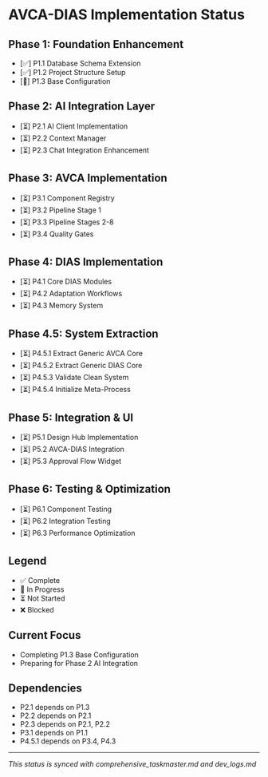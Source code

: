 # AVCA-DIAS Implementation Status

## Phase 1: Foundation Enhancement
- [✅] P1.1 Database Schema Extension
- [✅] P1.2 Project Structure Setup
- [🔄] P1.3 Base Configuration

## Phase 2: AI Integration Layer
- [⏳] P2.1 AI Client Implementation
- [⏳] P2.2 Context Manager
- [⏳] P2.3 Chat Integration Enhancement

## Phase 3: AVCA Implementation
- [⏳] P3.1 Component Registry
- [⏳] P3.2 Pipeline Stage 1
- [⏳] P3.3 Pipeline Stages 2-8
- [⏳] P3.4 Quality Gates

## Phase 4: DIAS Implementation
- [⏳] P4.1 Core DIAS Modules
- [⏳] P4.2 Adaptation Workflows
- [⏳] P4.3 Memory System

## Phase 4.5: System Extraction
- [⏳] P4.5.1 Extract Generic AVCA Core
- [⏳] P4.5.2 Extract Generic DIAS Core
- [⏳] P4.5.3 Validate Clean System
- [⏳] P4.5.4 Initialize Meta-Process

## Phase 5: Integration & UI
- [⏳] P5.1 Design Hub Implementation
- [⏳] P5.2 AVCA-DIAS Integration
- [⏳] P5.3 Approval Flow Widget

## Phase 6: Testing & Optimization
- [⏳] P6.1 Component Testing
- [⏳] P6.2 Integration Testing
- [⏳] P6.3 Performance Optimization

## Legend
- ✅ Complete
- 🔄 In Progress
- ⏳ Not Started
- ❌ Blocked

## Current Focus
- Completing P1.3 Base Configuration
- Preparing for Phase 2 AI Integration

## Dependencies
- P2.1 depends on P1.3
- P2.2 depends on P2.1
- P2.3 depends on P2.1, P2.2
- P3.1 depends on P1.1
- P4.5.1 depends on P3.4, P4.3

---
*This status is synced with comprehensive_taskmaster.md and dev_logs.md* 